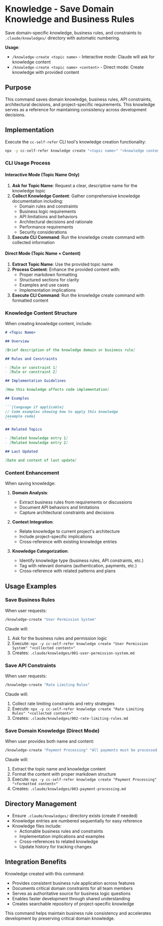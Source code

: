 # Knowledge - Save Domain Knowledge and Business Rules

Save domain-specific knowledge, business rules, and constraints to `.claude/knowledges/` directory with automatic numbering.

**Usage**:

- `/knowledge-create <topic name>` - Interactive mode: Claude will ask for knowledge content
- `/knowledge-create <topic name> <content>` - Direct mode: Create knowledge with provided content

## Purpose

This command saves domain knowledge, business rules, API constraints, architectural decisions, and project-specific requirements. This knowledge serves as a reference for maintaining consistency across development decisions.

## Implementation

Execute the `cc-self-refer` CLI tool's knowledge creation functionality:

```bash
npx -y cc-self-refer knowledge create "<topic name>" "<knowledge content>"
```

### CLI Usage Process

#### Interactive Mode (Topic Name Only)

1. **Ask for Topic Name**: Request a clear, descriptive name for the knowledge topic
2. **Collect Knowledge Content**: Gather comprehensive knowledge documentation including:
   - Domain rules and constraints
   - Business logic requirements
   - API limitations and behaviors
   - Architectural decisions and rationale
   - Performance requirements
   - Security considerations
3. **Execute CLI Command**: Run the knowledge create command with collected information

#### Direct Mode (Topic Name + Content)

1. **Extract Topic Name**: Use the provided topic name
2. **Process Content**: Enhance the provided content with:
   - Proper markdown formatting
   - Structured sections for clarity
   - Examples and use cases
   - Implementation implications
3. **Execute CLI Command**: Run the knowledge create command with formatted content

### Knowledge Content Structure

When creating knowledge content, include:

````markdown
# <Topic Name>

## Overview

[Brief description of the knowledge domain or business rule]

## Rules and Constraints

- [Rule or constraint 1]
- [Rule or constraint 2]

## Implementation Guidelines

[How this knowledge affects code implementation]

## Examples

```[language if applicable]
// Code examples showing how to apply this knowledge
[example code]
```

## Related Topics

- [Related knowledge entry 1]
- [Related knowledge entry 2]

## Last Updated

[Date and context of last update]
````

### Content Enhancement

When saving knowledge:

1. **Domain Analysis**:
   - Extract business rules from requirements or discussions
   - Document API behaviors and limitations
   - Capture architectural constraints and decisions

2. **Context Integration**:
   - Relate knowledge to current project's architecture
   - Include project-specific implications
   - Cross-reference with existing knowledge entries

3. **Knowledge Categorization**:
   - Identify knowledge type (business rules, API constraints, etc.)
   - Tag with relevant domains (authentication, payments, etc.)
   - Cross-reference with related patterns and plans

## Usage Examples

### Save Business Rules

When user requests:

```bash
/knowledge-create "User Permission System"
```

Claude will:

1. Ask for the business rules and permission logic
2. Execute: `npx -y cc-self-refer knowledge create "User Permission System" "<collected content>"`
3. Creates: `.claude/knowledges/001-user-permission-system.md`

### Save API Constraints

When user requests:

```bash
/knowledge-create "Rate Limiting Rules"
```

Claude will:

1. Collect rate limiting constraints and retry strategies
2. Execute: `npx -y cc-self-refer knowledge create "Rate Limiting Rules" "<collected content>"`
3. Creates: `.claude/knowledges/002-rate-limiting-rules.md`

### Save Domain Knowledge (Direct Mode)

When user provides both name and content:

```bash
/knowledge-create "Payment Processing" "All payments must be processed through Stripe. Minimum amount $1.00. Failed payments retry 3 times with exponential backoff."
```

Claude will:

1. Extract the topic name and knowledge content
2. Format the content with proper markdown structure
3. Execute: `npx -y cc-self-refer knowledge create "Payment Processing" "<formatted content>"`
4. Creates: `.claude/knowledges/003-payment-processing.md`

## Directory Management

- Ensure `.claude/knowledges/` directory exists (create if needed)
- Knowledge entries are numbered sequentially for easy reference
- Knowledge files include:
  - Actionable business rules and constraints
  - Implementation implications and examples
  - Cross-references to related knowledge
  - Update history for tracking changes

## Integration Benefits

Knowledge created with this command:

- Provides consistent business rule application across features
- Documents critical domain constraints for all team members
- Serves as authoritative source for business logic questions
- Enables faster development through shared understanding
- Creates searchable repository of project-specific knowledge

This command helps maintain business rule consistency and accelerates development by preserving critical domain knowledge.
